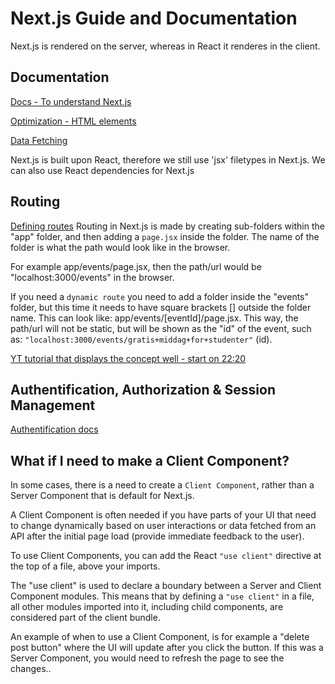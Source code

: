 # Next.js Guide and Documentation

Next.js is rendered on the server, whereas in React it renderes in the client.

## Documentation

[Docs - To understand Next.js](https://nextjs.org/docs)

[Optimization - HTML elements](https://nextjs.org/docs/app/building-your-application/optimizing)

[Data Fetching](https://nextjs.org/docs/app/building-your-application/data-fetching/fetching-caching-and-revalidating)

Next.js is built upon React, therefore we still use 'jsx' filetypes in Next.js. We can also use React dependencies for Next.js

## Routing

[Defining routes](https://nextjs.org/docs/app/building-your-application/routing)
Routing in Next.js is made by creating sub-folders within the "app" folder, and then adding a `page.jsx` inside the folder. The name of the folder is what the path would look like in the browser.

For example app/events/page.jsx, then the path/url would be "localhost:3000/events" in the browser.

If you need a `dynamic route` you need to add a folder inside the "events" folder, but this time it needs to have square brackets [] outside the folder name. This can look like: app/events/[eventId]/page.jsx. This way, the path/url will not be static, but will be shown as the "id" of the event, such as: `"localhost:3000/events/gratis+middag+for+studenter"` (id).

[YT tutorial that displays the concept well - start on 22:20](https://www.youtube.com/watch?v=GxUR4zIasB8&list=LL&index=2&t=2258s)

## Authentification, Authorization & Session Management

[Authentification docs](https://nextjs.org/docs/app/building-your-application/authentication)

## What if I need to make a Client Component?

In some cases, there is a need to create a `Client Component`, rather than a Server Component that is default for Next.js.

A Client Component is often needed if you have parts of your UI that need to change dynamically based on user interactions or data fetched from an API after the initial page load (provide immediate feedback to the user).

To use Client Components, you can add the React `"use client"` directive at the top of a file, above your imports.

The "use client" is used to declare a boundary between a Server and Client Component modules. This means that by defining a `"use client"` in a file, all other modules imported into it, including child components, are considered part of the client bundle.

An example of when to use a Client Component, is for example a "delete post button" where the UI will update after you click the button. If this was a Server Component, you would need to refresh the page to see the changes..
